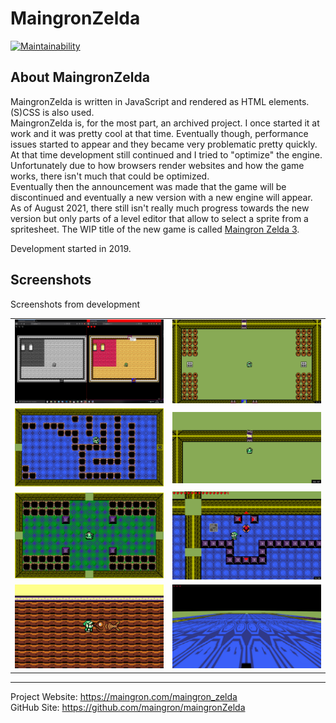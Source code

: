 # MaingronZelda

[![Maintainability](https://api.codeclimate.com/v1/badges/62ce671144ff9742a5bf/maintainability)](https://codeclimate.com/github/Maingron/MaingronZelda/maintainability)

## About MaingronZelda
MaingronZelda is written in JavaScript and rendered as HTML elements. (S)CSS is also used.  
MaingronZelda is, for the most part, an archived project. I once started it at work and it was pretty cool at that time. Eventually though, performance issues started to appear and they became very problematic pretty quickly. At that time development still continued and I tried to "optimize" the engine. Unfortunately due to how browsers render websites and how the game works, there isn't much that could be optimized.  
Eventually then the announcement was made that the game will be discontinued and eventually a new version with a new engine will appear. As of August 2021, there still isn't really much progress towards the new version but only parts of a level editor that allow to select a sprite from a spritesheet. The WIP title of the new game is called [Maingron Zelda 3](//github.com/Maingron/maingronZelda-3).

Development started in 2019.


## Screenshots
Screenshots from development

|||
| :-: | :-: |
| ![Screenshot of black/white and normal mode](screenshots/1.png) | ![Screenshot](screenshots/2.png) |
| ![Screenshot](screenshots/aroom1.png) | ![Screenshot](screenshots/degrees1.png) |
| ![Screenshot](screenshots/color_experiments1.png) | ![Screenshot](screenshots/slicer1.png) |
| ![Screenshot](screenshots/fish1.png) | ![Screenshot](screenshots/3d1.jpg) |


---
Project Website: https://maingron.com/maingron_zelda  
GitHub Site: https://github.com/maingron/maingronZelda